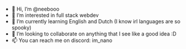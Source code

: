 - 👋 Hi, I’m @neebooo
- 👀 I’m interested in full stack webdev
- 🌱 I’m currently learning English and Dutch (I know irl languages are so spooky)
- 💞️ I’m looking to collaborate on anything that I see like a good idea :D
- 📫 You can reach me on discord: im_nano
